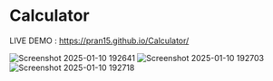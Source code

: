 # Calculator

LIVE DEMO : https://pran15.github.io/Calculator/

![Screenshot 2025-01-10 192641](https://github.com/user-attachments/assets/d4a209c6-e748-4cec-bb73-7568b01ca25b)
![Screenshot 2025-01-10 192703](https://github.com/user-attachments/assets/396a3865-797e-4341-9d36-18df27b29951)
![Screenshot 2025-01-10 192718](https://github.com/user-attachments/assets/e02a1537-ab99-4f0b-a795-bf95b8f1eca2)



